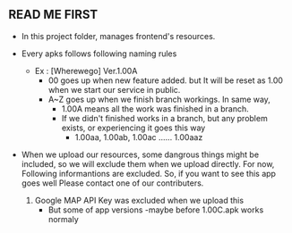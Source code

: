 ## READ ME FIRST

- In this project folder, manages frontend's resources.

- Every apks follows following naming rules
  - Ex : [Wherewego] Ver.1.00A
    - 00 goes up when new feature added. but It will be reset as 1.00 when we start our service in public.
    - A~Z goes up when we finish branch workings. In same way,
      - 1.00A means all the work was finished in a branch.
      - If we didn't finished works in a branch, but any problem exists, or experiencing it goes this way
        - 1.00aa, 1.00ab, 1.00ac ...... 1.00aaz


- When we upload our resources, some dangrous things might be included, so we will exclude them when we upload directly.
   For now, Following informantions are excluded. So, if you want to see this app goes well 
   Please contact one of our contributers.
   
   1. Google MAP API Key was excluded when we upload this
      - But some of app versions -maybe before 1.00C.apk works normaly
